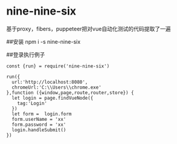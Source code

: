 # nine-nine-six

基于proxy，fibers，puppeteer把对vue自动化测试的代码提取了一遍

##安装
npm i -s nine-nine-six

##登录执行例子
```
const {run} = require('nine-nine-six')

run({
  url:'http://localhost:8080',
  chromeUrl:'C:\\Users\\chrome.exe'
},function ({window,page,route,router,store}) {
  let login = page.findVueNode({
    tag:'Login'
  })
  let form =  login.form 
  form.userName = 'xx' 
  form.password = 'xx' 
  login.handleSubmit() 
})
```
